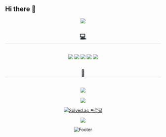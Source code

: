 ## Hi there 👋

<div align= "center">
    <img src="https://capsule-render.vercel.app/api?type=waving&color=0:ffccf1,100:fff894&height=120&text=ପ૮{˶•%20༝%20•˶}აଓㅤㅤㅤㅤㅤㅤㅤㅤㅤwelcome!&animation=twinkling&fontColor=ffc7c7&fontSize=40" />
    </div>
    <div align= "center">
    <h2 style="border-bottom: 1px solid #d8dee4; color: #282d33;"> 💻 </h2> <br> 
    <div style="margin: 0 auto; text-align: center;" align= "center"> <img src="https://img.shields.io/badge/C-A8B9CC?style=flat-square&logo=C&logoColor=white">
          <img src="https://img.shields.io/badge/Python-3776AB?style=flat-square&logo=Python&logoColor=white">
          <img src="https://img.shields.io/badge/Notion-000000?style=flat-square&logo=Notion&logoColor=white">
          <img src="https://img.shields.io/badge/Git-F05032?style=flat-square&logo=Git&logoColor=white">
          <img src="https://img.shields.io/badge/Java-007396?style=flat-square&logo=Java&logoColor=white">
          <br/></div>
    </div>
    <div align= "center">
    <h2 style="border-bottom: 1px solid #d8dee4; color: #282d33;"> 📱 </h2> <br> 
    <div align= "center"> <a href=mailto:miso5@naver.com> <img src="https://img.shields.io/badge/N mail-2DB400?style=flat-square&logo=N mail&logoColor=white&link=mailto:miso5@naver.com"> </a>
          </div>  <br> 
    <div align= "center"> <a href="https://hits.seeyoufarm.com"> <img src="https://hits.seeyoufarm.com/api/count/incr/badge.svg?url=https%3A%2F%2Fgithub.com%2Fmill-5%2F&count_bg=%23000000&title_bg=%23000000&icon=github.svg&icon_color=%23FFFFFF&title=GitHub&edge_flat=false"/></a>


[![Solved.ac
프로필](http://mazassumnida.wtf/api/mini/generate_badge?boj=sympathy0513)](https://solved.ac/sympathy0513)

 <img src="http://mazandi.herokuapp.com/api?handle={sympathy0513}&theme=warm"/>

        
![Footer](https://capsule-render.vercel.app/api?type=waving&color=0:ffccf1,100:fff894&height=120&section=footer)
       </div> 
    </div>
    






